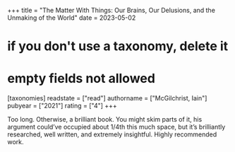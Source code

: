 +++
title = "The Matter With Things: Our Brains, Our Delusions, and the Unmaking of the World"
date = 2023-05-02
# if you don't use a taxonomy, delete it
# empty fields not allowed
[taxonomies]
  readstate = ["read"]
  authorname = ["McGilchrist, Iain"]
  pubyear = ["2021"]
  rating = ["4"]
+++

Too long. Otherwise, a brilliant book. You might skim parts of it, his argument could’ve occupied about 1/4th this much space, but it’s brilliantly researched, well written, and extremely insightful. Highly recommended work.